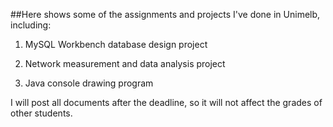 ##Here shows some of the assignments and projects I've done in Unimelb, including:

1. MySQL Workbench database design project

2. Network measurement and data analysis project

3. Java console drawing program

I will post all documents after the deadline, so it will not affect the grades of other students.
